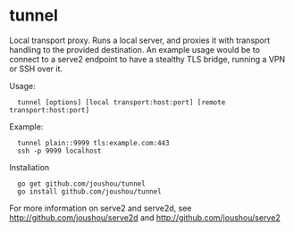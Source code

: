 # tunnel
Local transport proxy. Runs a local server, and proxies it with transport
handling to the provided destination. An example usage would be to connect to a
serve2 endpoint to have a stealthy TLS bridge, running a VPN or SSH over it.

Usage:

      tunnel [options] [local transport:host:port] [remote transport:host:port]

Example:

      tunnel plain::9999 tls:example.com:443
      ssh -p 9999 localhost

Installation

      go get github.com/joushou/tunnel
      go install github.com/joushou/tunnel

For more information on serve2 and serve2d, see
http://github.com/joushou/serve2d and http://github.com/joushou/serve2
